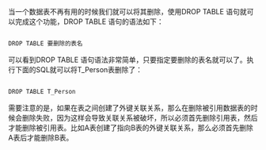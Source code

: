 当一个数据表不再有用的时候我们就可以将其删除，使用DROP TABLE 语句就可以完成这个功能，DROP TABLE 语句的语法如下：
```java  
DROP TABLE 要删除的表名
```
可以看到DROP TABLE 语句语法非常简单，只要指定要删除的表名就可以了。执行下面的SQL就可以将T_Person表删除了：
```java  
DROP TABLE T_Person
```
需要注意的是，如果在表之间创建了外键关联关系，那么在删除被引用数据表的时候会删除失败，因为这样会导致关联关系被破坏，所以必须首先删除引用表，然后才能删除被引用表。比如A表创建了指向B表的外键关联关系，那么必须首先删除A表后才能删除B表。